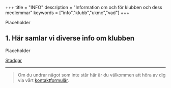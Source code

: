 +++
title = "INFO"
description = "Information om och för klubben och dess medlemmar"
keywords = ["info","klubb","ukmc","vad"]
+++

Placeholder

## 1. Här samlar vi diverse info om klubben

Placeholder

[Stadgar](/doc/kortege.pdf)

---

> Om du undrar något som inte står här är du välkommen att höra av dig via vårt [kontaktformulär](/contact).